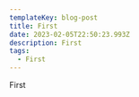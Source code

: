 ```yaml
---
templateKey: blog-post
title: First
date: 2023-02-05T22:50:23.993Z
description: First
tags:
  - First
---
```

F﻿irst